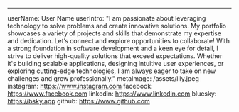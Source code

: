 ---

userName: User Name
userIntro: "I am passionate about leveraging technology to solve problems and create innovative solutions. My portfolio showcases a variety of projects and skills that demonstrate my expertise and dedication. Let’s connect and explore opportunities to collaborate! With a strong foundation in software development and a keen eye for detail, I strive to deliver high-quality solutions that exceed expectations. Whether it's building scalable applications, designing intuitive user experiences, or exploring cutting-edge technologies, I am always eager to take on new challenges and grow professionally."
metaImage: /assets/lily.jpeg
instagram: https://www.instagram.com
facebook: https://www.facebook.com
linkedin: https://www.linkedin.com
bluesky: https://bsky.app
github: https://www.github.com
